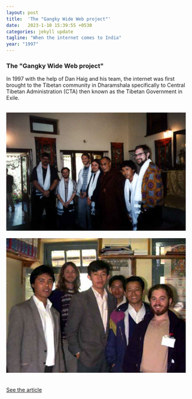 ```yaml
---
layout: post
title:  'The "Gangky Wide Web project"'
date:   2023-1-10 15:39:55 +0530
categories: jekyll update
tagline: "When the internet comes to India"
year: "1997"
---
```

<div class="timeline_right">
   <div class="margin-bottom-medium">
      <div class="timeline_text">
         <h3>The "Gangky Wide Web project"</h3>
         <p>In 1997 with the help of Dan Haig and his team, the internet was first brought to the Tibetan community in Dharamshala specifically to Central Tibetan Administration (CTA) then known as the Tibetan Government in Exile.</p>
      <br/></div>
   </div>
   <div class="timeline_image-wrapper">
      <img src="assets/img/p_hhdl-crew-01.jpg" loading="lazy" width="480">
      <br> <br>
      <img src="assets/img/p_hhdalailama-office-gro-01.jpg" loading="lazy" width="480">
   </div>
   <br>
  
   <br>
   <div class="margin-bottom-xlarge">
      <div class="inline-block">
         <a href="https://web.archive.org/web/20150626144441/http://www.tibetangeeks.com/geeks/history/how_the_internet_came_to_dhasa_tibetans-dan_haig-20130927.html" target="_blank" class="timeline_link w-inline-block">
            <div>See the article</div>
            <img src="https://assets.website-files.com/60dd72519d9f9f67690ae425/60de4e982f499b91260e0e91_open_in_new.svg" loading="lazy" alt="" class="link-icon"/>
         </a>
      </div>
   </div>
</div>
                  
